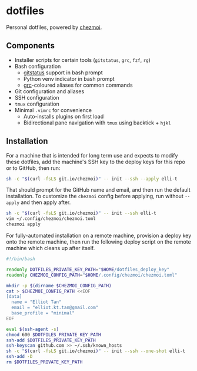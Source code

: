 # dotfiles

Personal dotfiles, powered by [chezmoi](https://github.com/twpayne/chezmoi).

## Components

- Installer scripts for certain tools (`gitstatus`, `grc`, `fzf`, `rg`)
- Bash configuration
  - [gitstatus](https://github.com/romkatv/gitstatus) support in bash prompt
  - Python venv indicator in bash prompt
  - [grc](https://github.com/garabik/grc)-coloured aliases for common commands
- Git configuration and aliases
- SSH configuration
- `tmux` configuration
- Minimal `.vimrc` for convenience
  - Auto-installs plugins on first load
  - Bidirectional pane navigation with `tmux` using backtick + `hjkl`

## Installation

For a machine that is intended for long term use and expects to modify these
dotfiles, add the machine's SSH key to the deploy keys for this repo or to
GitHub, then run:

```bash
sh -c "$(curl -fsLS git.io/chezmoi)" -- init --ssh --apply elli-t
```

That should prompt for the GitHub name and email, and then run the default
installation. To customize the `chezmoi` config before applying, run without
`--apply` and then apply after.

```bash
sh -c "$(curl -fsLS git.io/chezmoi)" -- init --ssh elli-t
vim ~/.config/chezmoi/chezmoi.toml
chezmoi apply
```

For fully-automated installation on a remote machine, provision a deploy key
onto the remote machine, then run the following deploy script on the remote
machine which cleans up after itself.

```bash
#!/bin/bash

readonly DOTFILES_PRIVATE_KEY_PATH="$HOME/dotfiles_deploy_key"
readonly CHEZMOI_CONFIG_PATH="$HOME/.config/chezmoi/chezmoi.toml"

mkdir -p $(dirname $CHEZMOI_CONFIG_PATH)
cat > $CHEZMOI_CONFIG_PATH <<EOF
[data]
  name = "Elliot Tan"
  email = "elliot.kt.tan@gmail.com"
  base_profile = "minimal"
EOF

eval $(ssh-agent -s)
chmod 600 $DOTFILES_PRIVATE_KEY_PATH
ssh-add $DOTFILES_PRIVATE_KEY_PATH
ssh-keyscan github.com >> ~/.ssh/known_hosts
sh -c "$(curl -fsLS git.io/chezmoi)" -- init --ssh --one-shot elli-t
ssh-add -D
rm $DOTFILES_PRIVATE_KEY_PATH
```
